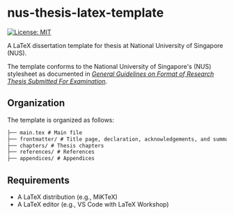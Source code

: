 # nus-thesis-latex-template

[![License: MIT](https://img.shields.io/badge/License-MIT-yellow.svg)](https://opensource.org/licenses/MIT)

A LaTeX dissertation template for thesis at National University of Singapore (NUS).

The template conforms to the National University of Singapore's (NUS) stylesheet as documented in [*General Guidelines on Format of Research Thesis Submitted For Examination*](./nus-guielines.pdf).

## Organization

The template is organized as follows:

```tex
├── main.tex # Main file
├── frontmatter/ # Title page, declaration, acknowledgements, and summary
├── chapters/ # Thesis chapters
├── references/ # References
├── appendices/ # Appendices
```

## Requirements

- A LaTeX distribution (e.g., MiKTeX)
- A LaTeX editor (e.g., VS Code with LaTeX Workshop)
